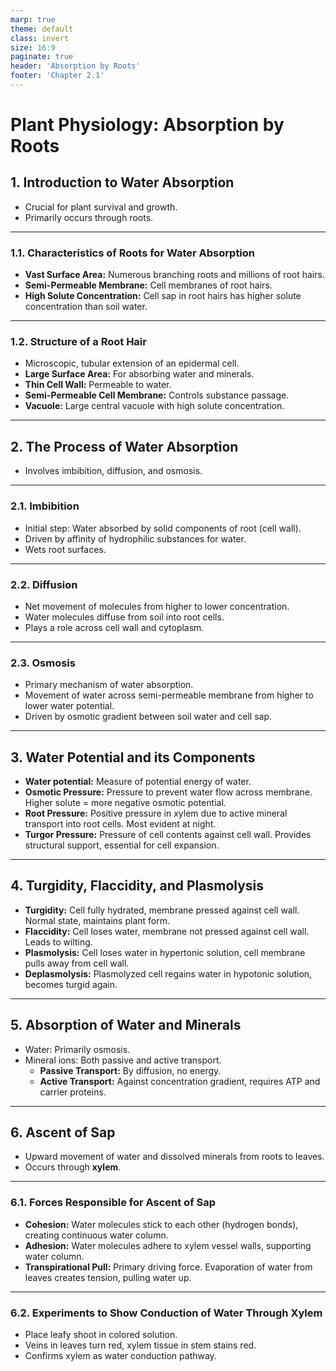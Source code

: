 ```yaml
---
marp: true
theme: default
class: invert
size: 16:9
paginate: true
header: 'Absorption by Roots'
footer: 'Chapter 2.1'
---
```


# Plant Physiology: Absorption by Roots

## 1. Introduction to Water Absorption

*   Crucial for plant survival and growth.
*   Primarily occurs through roots.

---

### 1.1. Characteristics of Roots for Water Absorption

*   **Vast Surface Area:** Numerous branching roots and millions of root hairs.
*   **Semi-Permeable Membrane:** Cell membranes of root hairs.
*   **High Solute Concentration:** Cell sap in root hairs has higher solute concentration than soil water.

---

### 1.2. Structure of a Root Hair

*   Microscopic, tubular extension of an epidermal cell.
*   **Large Surface Area:** For absorbing water and minerals.
*   **Thin Cell Wall:** Permeable to water.
*   **Semi-Permeable Cell Membrane:** Controls substance passage.
*   **Vacuole:** Large central vacuole with high solute concentration.

---

## 2. The Process of Water Absorption

*   Involves imbibition, diffusion, and osmosis.

---

### 2.1. Imbibition

*   Initial step: Water absorbed by solid components of root (cell wall).
*   Driven by affinity of hydrophilic substances for water.
*   Wets root surfaces.

---

### 2.2. Diffusion

*   Net movement of molecules from higher to lower concentration.
*   Water molecules diffuse from soil into root cells.
*   Plays a role across cell wall and cytoplasm.

---

### 2.3. Osmosis

*   Primary mechanism of water absorption.
*   Movement of water across semi-permeable membrane from higher to lower water potential.
*   Driven by osmotic gradient between soil water and cell sap.

---

## 3. Water Potential and its Components

*   **Water potential:** Measure of potential energy of water.
*   **Osmotic Pressure:** Pressure to prevent water flow across membrane. Higher solute = more negative osmotic potential.
*   **Root Pressure:** Positive pressure in xylem due to active mineral transport into root cells. Most evident at night.
*   **Turgor Pressure:** Pressure of cell contents against cell wall. Provides structural support, essential for cell expansion.

---

## 4. Turgidity, Flaccidity, and Plasmolysis

*   **Turgidity:** Cell fully hydrated, membrane pressed against cell wall. Normal state, maintains plant form.
*   **Flaccidity:** Cell loses water, membrane not pressed against cell wall. Leads to wilting.
*   **Plasmolysis:** Cell loses water in hypertonic solution, cell membrane pulls away from cell wall.
*   **Deplasmolysis:** Plasmolyzed cell regains water in hypotonic solution, becomes turgid again.

---

## 5. Absorption of Water and Minerals

*   Water: Primarily osmosis.
*   Mineral ions: Both passive and active transport.
    *   **Passive Transport:** By diffusion, no energy.
    *   **Active Transport:** Against concentration gradient, requires ATP and carrier proteins.

---

## 6. Ascent of Sap

*   Upward movement of water and dissolved minerals from roots to leaves.
*   Occurs through **xylem**.

---

### 6.1. Forces Responsible for Ascent of Sap

*   **Cohesion:** Water molecules stick to each other (hydrogen bonds), creating continuous water column.
*   **Adhesion:** Water molecules adhere to xylem vessel walls, supporting water column.
*   **Transpirational Pull:** Primary driving force. Evaporation of water from leaves creates tension, pulling water up.

---

### 6.2. Experiments to Show Conduction of Water Through Xylem

*   Place leafy shoot in colored solution.
*   Veins in leaves turn red, xylem tissue in stem stains red.
*   Confirms xylem as water conduction pathway.
